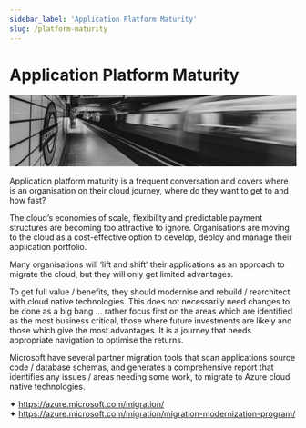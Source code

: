 ```yaml
---
sidebar_label: 'Application Platform Maturity'
slug: /platform-maturity
---
```


# Application Platform Maturity

![](images/06-platformmaturity.png)

Application platform maturity is a frequent conversation and covers where is an organisation on their cloud journey, where do they want to get to and how fast?

The cloud’s economies of scale, flexibility and predictable payment structures are becoming too attractive to ignore. Organisations are moving to the cloud as a cost-effective option to develop, deploy and manage their application portfolio.

Many organisations will ‘lift and shift’ their applications as an approach to migrate the cloud, but they will only get limited advantages.

To get full value / benefits, they should modernise and rebuild / rearchitect with cloud native technologies. This does not necessarily need changes to be done as a big bang … rather focus first on the areas which are identified as the most business critical, those where future investments are likely and those which give the most advantages. It is a journey that needs appropriate navigation to optimise the returns.

Microsoft have several partner migration tools that scan applications source code / database schemas, and generates a comprehensive report that identifies any issues / areas needing some work, to migrate to Azure cloud native technologies.

&#x2726; <https://azure.microsoft.com/migration/>  
&#x2726; <https://azure.microsoft.com/migration/migration-modernization-program/>  
